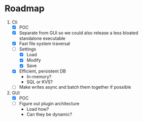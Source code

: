 # Roadmap

1. Cli
    - [x] POC
    - [x] Separate from GUI so we could also release a less bloated standalone executable
    - [x] Fast file system traversal
    - [ ] Settings
        - [x] Load
        - [x] Modify
        - [x] Save
    - [x] Efficient, persistent DB
        - In-memory?
        - SQL or KVS?
    - [ ] Make writes async and batch them together if possible
2. GUI
    - [x] POC
    - [ ] Figure out plugin architecture
        - Load how?
        - Can they be dynamic?
